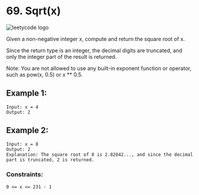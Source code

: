 # 69. Sqrt(x)

![leetycode logo](https://upload.wikimedia.org/wikipedia/commons/0/0a/LeetCode_Logo_black_with_text.svg)

Given a non-negative integer x, compute and return the square root of x.

Since the return type is an integer, the decimal digits are truncated, and only the integer part of the result is returned.

Note: You are not allowed to use any built-in exponent function or operator, such as pow(x, 0.5) or x \*\* 0.5.

## Example 1:

```
Input: x = 4
Output: 2
```

## Example 2:

```
Input: x = 8
Output: 2
Explanation: The square root of 8 is 2.82842..., and since the decimal part is truncated, 2 is returned.
```

### Constraints:

```
0 <= x <= 231 - 1

```
